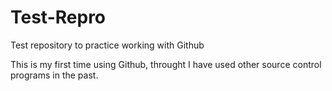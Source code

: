 # Test-Repro
Test repository to practice working with Github

This is my first time using Github, throught I have used other source control programs in the past. 
